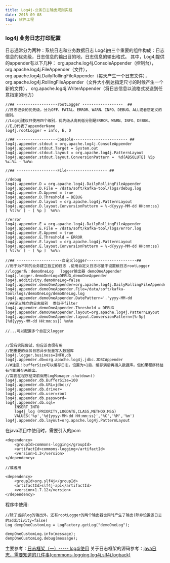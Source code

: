 ```yaml
---
title: Log4j-业务日志输出规则实践
date: 2015-09-08
tags: 软件工程
---
```


### log4j 业务日志打印配置

日志通常分为两种：系统日志和业务数据日志
Log4j由三个重要的组件构成：日志信息的优先级，日志信息的输出目的地，日志信息的输出格式。
其中，Log4j提供的appender有以下几种：
org.apache.log4j.ConsoleAppender（控制台），
org.apache.log4j.FileAppender（文件），
org.apache.log4j.DailyRollingFileAppender（每天产生一个日志文件），
org.apache.log4j.RollingFileAppender（文件大小到达指定尺寸的时候产生一个新的文件），
org.apache.log4j.WriterAppender（将日志信息以流格式发送到任意指定的地方）
```vim
//## ------------------rootLogger ------------------  ##
//日志记录的优先级，分为OFF、FATAL、ERROR、WARN、INFO、DEBUG、ALL或者您定义的级别。
//Log4j建议只使用四个级别，优先级从高到低分别是ERROR、WARN、INFO、DEBUG。
//E,D代表了appenderName
log4j.rootLogger = info, E, D

//## ------------------Console------------------------ ##
log4j.appender.stdout = org.apache.log4j.ConsoleAppender
log4j.appender.stdout.Target = System.out
log4j.appender.stdout.layout = org.apache.log4j.PatternLayout
log4j.appender.stdout.layout.ConversionPattern =  %d{ABSOLUTE} %5p %c:%L - %m%n

//## ------------------File------------------ ##

//debug
log4j.appender.D = org.apache.log4j.DailyRollingFileAppender
log4j.appender.D.File = /data/soft/kafka-tool/logs/debug.log
log4j.appender.D.Append = true
log4j.appender.D.Threshold = DEBUG
log4j.appender.D.layout = org.apache.log4j.PatternLayout
log4j.appender.D.layout.ConversionPattern = %-d{yyyy-MM-dd HH:mm:ss}  [ %t:%r ] - [ %p ]  %m%n

//error
log4j.appender.E = org.apache.log4j.DailyRollingFileAppender
log4j.appender.E.File = /data/soft/kafka-tool/logs/error.log
log4j.appender.E.Append = true
log4j.appender.E.Threshold = ERROR
log4j.appender.E.layout = org.apache.log4j.PatternLayout
log4j.appender.E.layout.ConversionPattern = %-d{yyyy-MM-dd HH:mm:ss}  [ %t:%r ] - [ %p ]  %m%n

//## --------------------自定义logger----------------------##
//用于为不同的业务建立独立的日志 .使用自定义日志尽量不设置根日志rootLogger
//logger名：demoOneLog   logger输出器 demoOneAppender
log4j.logger.demoOneLog=DEBUG,demoOneAppender
log4j.additivity.demoOneLog=false
log4j.appender.demoOneAppender=org.apache.log4j.DailyRollingFileAppender
log4j.appender.demoOneAppender.File=/data/soft/kafka-tool/logs/demoOneLog/demoOneLog.log
log4j.appender.demoOneAppender.DatePattern='.'yyyy-MM-dd
//##定义独立的日志级别  类似于filter
log4j.appender.demoOneAppender.Threshold = DEBUG
log4j.appender.demoOneAppender.layout=org.apache.log4j.PatternLayout
log4j.appender.demoOneAppender.layout.ConversionPattern=[%-5p][%d{yyyy-MM-dd HH:mm:ss}] %m%n

//...可以配置多个自定义logger


//没有实际尝试，但应该也很有用
//把重要的业务日志异步批量写入数据库
log4j.logger.business=INFO,db
log4j.appender.db=org.apache.log4j.jdbc.JDBCAppender
//#注意：bufferSize可以缓存日志，设置为>1后，缓存满后再插入数据库。但如果程序终结有可能缓存未输出。
//需要在程序结束前调用LogManager.shutdown()
log4j.appender.db.BufferSize=100
log4j.appender.db.URL=jdbc://
log4j.appender.db.driver=
log4j.appender.db.user=root
log4j.appender.db.password=
log4j.appender.db.sql=
	INSERT INTO
	log4j_log (PRIORITY,LOGDATE,CLASS,METHOD,MSG)
	VALUES('%p','%d{yyyy-MM-dd HH:mm:ss}','%C','%M','%m')
log4j.appender.db.layout=org.apache.log4j.PatternLayout
```
在java项目中使用时，需要引入的pom
```vim
<dependency>
	<groupId>commons-logging</groupId>
	<artifactId>commons-logging</artifactId>
	<version>1.2</version>
</dependency>

//或者用

<dependency>
	<groupId>org.slf4j</groupId>
	<artifactId>slf4j-api</artifactId>
	<version>1.7.12</version>
</dependency>
```
程序中使用:
```vim
//除了当前log的输出外，还有rootLogger的两个输出器也同时产生了输出(除非设置该日志的additivity=false)
Log dempOneCustomLog = LogFactory.getLog("demoOneLog");

dempOneCustomLog.info(message);
dempOneCustomLog.debug(message);
```

主要参考：[日志框架（一）----- log4j使用](http://houfeng0923.iteye.com/blog/1264849)
关于日志框架的源码参考：[java日志，需要知道的几件事(commons-logging,log4j,slf4j,logback)](http://singleant.iteye.com/blog/934593)

